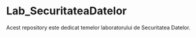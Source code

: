 # Lab_SecuritateaDatelor
Acest repository este dedicat temelor laboratorului de Securitatea Datelor.